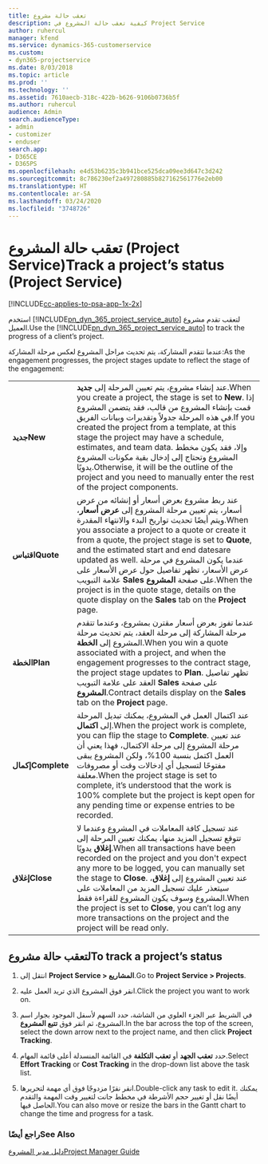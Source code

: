 ```yaml
---
title: تعقب حالة مشروع
description: كيفية تعقب حالة المشروع في Project Service
author: ruhercul
manager: kfend
ms.service: dynamics-365-customerservice
ms.custom:
- dyn365-projectservice
ms.date: 8/03/2018
ms.topic: article
ms.prod: ''
ms.technology: ''
ms.assetid: 7610aecb-318c-422b-b626-9106b0736b5f
ms.author: ruhercul
audience: Admin
search.audienceType:
- admin
- customizer
- enduser
search.app:
- D365CE
- D365PS
ms.openlocfilehash: e4d53b6235c3b941bce525dca09ee3d647c3d242
ms.sourcegitcommit: 8c786230ef2a497280885b827162561776e2eb00
ms.translationtype: HT
ms.contentlocale: ar-SA
ms.lasthandoff: 03/24/2020
ms.locfileid: "3748726"
---
```

# <a name="track-a-projects-status-project-service"></a><span data-ttu-id="07a7a-103">تعقب حالة المشروع (Project Service)</span><span class="sxs-lookup"><span data-stu-id="07a7a-103">Track a project’s status (Project Service)</span></span>

[!INCLUDE[cc-applies-to-psa-app-1x-2x](../includes/cc-applies-to-psa-app-1x-2x.md)]

<span data-ttu-id="07a7a-104">استخدم [!INCLUDE[pn_dyn_365_project_service_auto](../includes/pn-dyn-365-project-service-auto.md)] لتعقب تقدم مشروع العميل.</span><span class="sxs-lookup"><span data-stu-id="07a7a-104">Use the [!INCLUDE[pn_dyn_365_project_service_auto](../includes/pn-dyn-365-project-service-auto.md)] to track the progress of a client’s project.</span></span>  

<span data-ttu-id="07a7a-105">عندما تتقدم المشاركة، يتم تحديث مراحل المشروع لعكس مرحلة المشاركة:</span><span class="sxs-lookup"><span data-stu-id="07a7a-105">As the engagement progresses, the project stages update to reflect the stage of the engagement:</span></span>  


|              |                                                                                                                                                                                                                                                                                                  |
|--------------|--------------------------------------------------------------------------------------------------------------------------------------------------------------------------------------------------------------------------------------------------------------------------------------------------|
|   <span data-ttu-id="07a7a-106">**جديد**</span><span class="sxs-lookup"><span data-stu-id="07a7a-106">**New**</span></span>    | <span data-ttu-id="07a7a-107">عند إنشاء مشروع، يتم تعيين المرحلة إلى **جديد**.</span><span class="sxs-lookup"><span data-stu-id="07a7a-107">When you create a project, the stage is set to **New**.</span></span> <span data-ttu-id="07a7a-108">إذا قمت بإنشاء المشروع من قالب، فقد يتضمن المشروع في هذه المرحلة جدولاً وتقديرات وبيانات الفريق.</span><span class="sxs-lookup"><span data-stu-id="07a7a-108">If you created the project from a template, at this stage the project may have a schedule, estimates, and team data.</span></span> <span data-ttu-id="07a7a-109">وإلا، فقد يكون مخطط المشروع وتحتاج إلى إدخال بقية مكونات المشروع يدويًا.</span><span class="sxs-lookup"><span data-stu-id="07a7a-109">Otherwise, it will be the outline of the project and you need to manually enter the rest of the project components.</span></span> |
|  <span data-ttu-id="07a7a-110">**اقتباس**</span><span class="sxs-lookup"><span data-stu-id="07a7a-110">**Quote**</span></span>   |      <span data-ttu-id="07a7a-111">عند ربط مشروع بعرض أسعار أو إنشائه من عرض أسعار، يتم تعيين مرحلة المشروع إلى **عرض أسعار**، ويتم أيضًا تحديث تواريخ البدء والانتهاء المقدرة.</span><span class="sxs-lookup"><span data-stu-id="07a7a-111">When you associate a project to a quote or create it from a quote, the project stage is set to **Quote**, and the estimated start and end datesare updated as well.</span></span> <span data-ttu-id="07a7a-112">عندما يكون المشروع في مرحلة عرض الأسعار، تظهر تفاصيل حول عرض الأسعار على علامة التبويب **Sales** على صفحة **المشروع**.</span><span class="sxs-lookup"><span data-stu-id="07a7a-112">When the project is in the quote stage, details on the quote display on the **Sales** tab on the **Project** page.</span></span>      |
|   <span data-ttu-id="07a7a-113">**الخطة**</span><span class="sxs-lookup"><span data-stu-id="07a7a-113">**Plan**</span></span>   |                                     <span data-ttu-id="07a7a-114">عندما تفوز بعرض أسعار مقترن بمشروع، وعندما تتقدم مرحلة المشاركة إلى مرحلة العقد، يتم تحديث مرحلة المشروع إلى **الخطة**.</span><span class="sxs-lookup"><span data-stu-id="07a7a-114">When you win a quote associated with a project, and when the engagement progresses to the contract stage, the project stage updates to **Plan**.</span></span> <span data-ttu-id="07a7a-115">تظهر تفاصيل العقد على علامة التبويب **Sales** على صفحة **المشروع**.</span><span class="sxs-lookup"><span data-stu-id="07a7a-115">Contract details display on the **Sales** tab on the **Project** page.</span></span>                                      |
| <span data-ttu-id="07a7a-116">**إكمال**</span><span class="sxs-lookup"><span data-stu-id="07a7a-116">**Complete**</span></span> |                    <span data-ttu-id="07a7a-117">عند اكتمال العمل في المشروع، يمكنك تبديل المرحلة إلى **اكتمال**.</span><span class="sxs-lookup"><span data-stu-id="07a7a-117">When the project work is complete, you can flip the stage to **Complete**.</span></span> <span data-ttu-id="07a7a-118">عند تعيين مرحلة المشروع إلى مرحلة الاكتمال، فهذا يعني أن العمل اكتمل بنسبة 100%، ولكن المشروع يبقى مفتوحًا لتسجيل أي إدخالات وقت أو مصروفات معلقة.</span><span class="sxs-lookup"><span data-stu-id="07a7a-118">When the project stage is set to complete, it’s understood that the work is 100% complete but the project is kept open for any pending time or expense entries to be recorded.</span></span>                     |
|  <span data-ttu-id="07a7a-119">**إغلاق**</span><span class="sxs-lookup"><span data-stu-id="07a7a-119">**Close**</span></span>   |           <span data-ttu-id="07a7a-120">عند تسجيل كافة المعاملات في المشروع وعندما لا تتوقع تسجيل المزيد منها، يمكنك تعيين المرحلة إلى **إغلاق** يدويًا.</span><span class="sxs-lookup"><span data-stu-id="07a7a-120">When all transactions have been recorded on the project and you don't expect any more to be logged, you can manually set the stage to **Close**.</span></span> <span data-ttu-id="07a7a-121">عند تعيين المشروع إلى **إغلاق**، سيتعذر عليك تسجيل المزيد من المعاملات على المشروع وسوف يكون المشروع للقراءة فقط.</span><span class="sxs-lookup"><span data-stu-id="07a7a-121">When the project is set to **Close**, you can’t log any more transactions on the project and the project will be read only.</span></span>           |

## <a name="to-track-a-projects-status"></a><span data-ttu-id="07a7a-122">لتعقب حالة مشروع</span><span class="sxs-lookup"><span data-stu-id="07a7a-122">To track a project’s status</span></span>  

1.  <span data-ttu-id="07a7a-123">انتقل إلى **Project Service > المشاريع**.</span><span class="sxs-lookup"><span data-stu-id="07a7a-123">Go to **Project Service > Projects**.</span></span>  

2.  <span data-ttu-id="07a7a-124">انقر فوق المشروع الذي تريد العمل عليه.</span><span class="sxs-lookup"><span data-stu-id="07a7a-124">Click the project you want to work on.</span></span>  

3.  <span data-ttu-id="07a7a-125">في الشريط عبر الجزء العلوي من الشاشة، حدد السهم لأسفل الموجود بجوار اسم المشروع، ثم انقر فوق **تتبع المشروع**.</span><span class="sxs-lookup"><span data-stu-id="07a7a-125">In the bar across the top of the screen, select the down arrow next to the project name, and then click **Project Tracking**.</span></span>  

4.  <span data-ttu-id="07a7a-126">حدد **تعقب الجهد‬** أو **تعقب التكلفة‬** في القائمة المنسدلة أعلى قائمة المهام.</span><span class="sxs-lookup"><span data-stu-id="07a7a-126">Select **Effort Tracking** or **Cost Tracking** in the drop-down list above the task list.</span></span>  

5.  <span data-ttu-id="07a7a-127">انقر نقرًا مزدوجًا فوق أي مهمة لتحريرها.</span><span class="sxs-lookup"><span data-stu-id="07a7a-127">Double-click any task to edit it.</span></span> <span data-ttu-id="07a7a-128">يمكنك أيضًا نقل أو تغيير حجم الأشرطة في مخطط جانت لتغيير وقت المهمة والتقدم الحاصل فيها.</span><span class="sxs-lookup"><span data-stu-id="07a7a-128">You can also move or resize the bars in the Gantt chart to change the time and progress for a task.</span></span>  

### <a name="see-also"></a><span data-ttu-id="07a7a-129">راجع أيضًا</span><span class="sxs-lookup"><span data-stu-id="07a7a-129">See Also</span></span>  
 [<span data-ttu-id="07a7a-130">دليل مدير المشروع</span><span class="sxs-lookup"><span data-stu-id="07a7a-130">Project Manager Guide</span></span>](../project-service/project-manager-guide.md)
